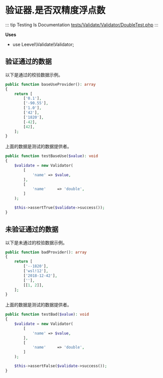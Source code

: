 # 验证器.是否双精度浮点数

::: tip Testing Is Documentation
[tests/Validate/Validator/DoubleTest.php](https://github.com/hunzhiwange/framework/blob/master/tests/Validate/Validator/DoubleTest.php)
:::
    
**Uses**

 * use Leevel\Validate\Validator;

## 验证通过的数据

以下是通过的校验数据示例。

``` php
public function baseUseProvider(): array
{
    return [
        ['0.1'],
        ['-90.55'],
        ['1.0'],
        ['42'],
        ['1820'],
        [-42],
        [42],
    ];
}
```

上面的数据是测试的数据提供者。


``` php
public function testBaseUse($value): void
{
    $validate = new Validator(
        [
            'name' => $value,
        ],
        [
            'name'     => 'double',
        ]
    );

    $this->assertTrue($validate->success());
}
```
    
## 未验证通过的数据

以下是未通过的校验数据示例。

``` php
public function badProvider(): array
{
    return [
        ['--1820'],
        ['wsl!12'],
        ['2018-12-42'],
        [''],
        [[1, 2]],
    ];
}
```

上面的数据是测试的数据提供者。


``` php
public function testBad($value): void
{
    $validate = new Validator(
        [
            'name' => $value,
        ],
        [
            'name'     => 'double',
        ]
    );

    $this->assertFalse($validate->success());
}
```